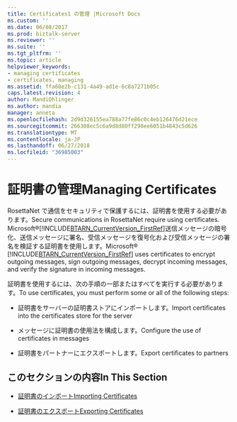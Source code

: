```yaml
---
title: Certificates1 の管理 |Microsoft Docs
ms.custom: ''
ms.date: 06/08/2017
ms.prod: biztalk-server
ms.reviewer: ''
ms.suite: ''
ms.tgt_pltfrm: ''
ms.topic: article
helpviewer_keywords:
- managing certificates
- certificates, managing
ms.assetid: ffa60e2b-c131-4a49-ad1e-6c8a7271b05c
caps.latest.revision: 4
author: MandiOhlinger
ms.author: mandia
manager: anneta
ms.openlocfilehash: 2d9d326155ea788a77fe86c0c4eb126476d21ece
ms.sourcegitcommit: 266308ec5c6a9d8d80ff298ee6051b4843c5d626
ms.translationtype: MT
ms.contentlocale: ja-JP
ms.lasthandoff: 06/27/2018
ms.locfileid: "36985003"
---
```

# <a name="managing-certificates"></a><span data-ttu-id="1d203-102">証明書の管理</span><span class="sxs-lookup"><span data-stu-id="1d203-102">Managing Certificates</span></span>
<span data-ttu-id="1d203-103">RosettaNet で通信をセキュリティで保護するには、証明書を使用する必要があります。</span><span class="sxs-lookup"><span data-stu-id="1d203-103">Secure communications in RosettaNet require using certificates.</span></span> <span data-ttu-id="1d203-104">Microsoft®[!INCLUDE[BTARN_CurrentVersion_FirstRef](../../includes/btarn-currentversion-firstref-md.md)]送信メッセージの暗号化、送信メッセージに署名、受信メッセージを復号化および受信メッセージの署名を検証する証明書を使用します。</span><span class="sxs-lookup"><span data-stu-id="1d203-104">Microsoft® [!INCLUDE[BTARN_CurrentVersion_FirstRef](../../includes/btarn-currentversion-firstref-md.md)] uses certificates to encrypt outgoing messages, sign outgoing messages, decrypt incoming messages, and verify the signature in incoming messages.</span></span>  
  
 <span data-ttu-id="1d203-105">証明書を使用するには、次の手順の一部またはすべてを実行する必要があります。</span><span class="sxs-lookup"><span data-stu-id="1d203-105">To use certificates, you must perform some or all of the following steps:</span></span>  
  
-   <span data-ttu-id="1d203-106">証明書をサーバーの証明書ストアにインポートします。</span><span class="sxs-lookup"><span data-stu-id="1d203-106">Import certificates into the certificates store for the server</span></span>  
  
-   <span data-ttu-id="1d203-107">メッセージに証明書の使用法を構成します。</span><span class="sxs-lookup"><span data-stu-id="1d203-107">Configure the use of certificates in messages</span></span>  
  
-   <span data-ttu-id="1d203-108">証明書をパートナーにエクスポートします。</span><span class="sxs-lookup"><span data-stu-id="1d203-108">Export certificates to partners</span></span>  
  
## <a name="in-this-section"></a><span data-ttu-id="1d203-109">このセクションの内容</span><span class="sxs-lookup"><span data-stu-id="1d203-109">In This Section</span></span>  
  
-   [<span data-ttu-id="1d203-110">証明書のインポート</span><span class="sxs-lookup"><span data-stu-id="1d203-110">Importing Certificates</span></span>](../../adapters-and-accelerators/accelerator-rosettanet/importing-certificates.md)  
  
-   [<span data-ttu-id="1d203-111">証明書のエクスポート</span><span class="sxs-lookup"><span data-stu-id="1d203-111">Exporting Certificates</span></span>](../../adapters-and-accelerators/accelerator-rosettanet/exporting-certificates.md)